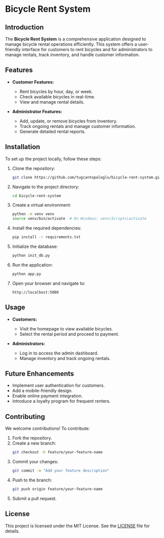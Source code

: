 # Bicycle Rent System

## Introduction
The **Bicycle Rent System** is a comprehensive application designed to manage bicycle rental operations efficiently. This system offers a user-friendly interface for customers to rent bicycles and for administrators to manage rentals, track inventory, and handle customer information.

## Features
- **Customer Features:**
  - Rent bicycles by hour, day, or week.
  - Check available bicycles in real-time.
  - View and manage rental details.

- **Administrator Features:**
  - Add, update, or remove bicycles from inventory.
  - Track ongoing rentals and manage customer information.
  - Generate detailed rental reports.

## Installation
To set up the project locally, follow these steps:

1. Clone the repository:
   ```bash
   git clone https://github.com/tugcantopaloglu/bicycle-rent-system.git
   ```

2. Navigate to the project directory:
   ```bash
   cd bicycle-rent-system
   ```

3. Create a virtual environment:
   ```bash
   python -m venv venv
   source venv/bin/activate  # On Windows: venv\Scripts\activate
   ```

4. Install the required dependencies:
   ```bash
   pip install -r requirements.txt
   ```

5. Initialize the database:
   ```bash
   python init_db.py
   ```

6. Run the application:
   ```bash
   python app.py
   ```

7. Open your browser and navigate to:
   ```
   http://localhost:5000
   ```

## Usage
- **Customers:**
  - Visit the homepage to view available bicycles.
  - Select the rental period and proceed to payment.

- **Administrators:**
  - Log in to access the admin dashboard.
  - Manage inventory and track ongoing rentals.

## Future Enhancements
- Implement user authentication for customers.
- Add a mobile-friendly design.
- Enable online payment integration.
- Introduce a loyalty program for frequent renters.

## Contributing
We welcome contributions! To contribute:
1. Fork the repository.
2. Create a new branch:
   ```bash
   git checkout -b feature/your-feature-name
   ```
3. Commit your changes:
   ```bash
   git commit -m "Add your feature description"
   ```
4. Push to the branch:
   ```bash
   git push origin feature/your-feature-name
   ```
5. Submit a pull request.

## License
This project is licensed under the MIT License. See the [LICENSE](LICENSE) file for details.
